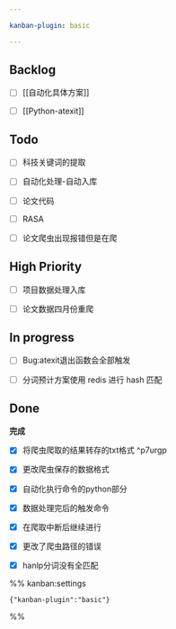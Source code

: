 ```yaml
---

kanban-plugin: basic

---
```


## Backlog

- [ ] [[自动化具体方案]]
- [ ] [[Python-atexit]]


## Todo

- [ ] 科技关键词的提取
- [ ] 自动化处理-自动入库
- [ ] 论文代码
- [ ] RASA
- [ ] 论文爬虫出现报错但是在爬


## High Priority

- [ ] 项目数据处理入库
- [ ] 论文数据四月份重爬


## In progress

- [ ] Bug:atexit退出函数会全部触发
- [ ] 分词预计方案使用 redis 进行 hash 匹配


## Done

**完成**
- [x] 将爬虫爬取的结果转存的txt格式 ^p7urgp
- [x] 更改爬虫保存的数据格式
- [x] 自动化执行命令的python部分
- [x] 数据处理完后的触发命令
- [x] 在爬取中断后继续进行
- [x] 更改了爬虫路径的错误
- [x] hanlp分词没有全匹配




%% kanban:settings
```
{"kanban-plugin":"basic"}
```
%%